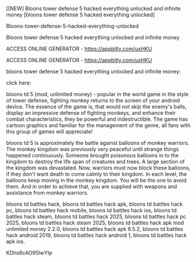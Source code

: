 [[NEW] Bloons tower defense 5 hacked everything unlocked and infinite money [bloons tower defense 5 hacked everything unlocked]

Bloons-tower-defense-5-hacked-everything-unlocked

Bloons tower defense 5 hacked everything unlocked and infinite money

ACCESS ONLINE GENERATOR - https://appbitly.com/uxHKU

ACCESS ONLINE GENERATOR - https://appbitly.com/uxHKU

bloons tower defense 5 hacked everything unlocked and infinite money:

click here:

bloons td 5 (mod, unlimited money) - popular in the world game in the style of tower defense, fighting monkey returns to the screen of your android device. The essence of the game is, that would not skip the enemy's balls, display an impressive defense of fighting monkeys, and enhance their combat characteristics, they be powerful and indestructible. The game has cartoon graphics and familiar for the management of the genre, all fans with this group of games will appreciate!

bloons td 5 is approximately the battle against balloons of monkey warriors. The monkey kingdom was previously very peaceful until strange things happened continuously. Someone brought poisonous balloons in to the kingdom to destroy the life span of creatures and trees. A large section of the kingdom was devastated. Now, warriors must now block these balloons, if they don't want death to come calmly to their kingdom. In each level, the balloons keep moving in the monkey kingdom. You will be the one to avoid them. And in order to achieve that, you are supplied with weapons and assistance from monkey warriors.

bloons td battles hack, bloons td battles hack apk, bloons td battles hack pc, bloons td battles hack mobile, bloons td battles hack ios, bloons td battles hack steam, bloons td battles hack 2025, bloons td battles hack pc 2025, bloons td battles hack steam 2025, bloons td battles hack apk mod unlimited money 2.2.0, bloons td battles hack apk 6.5.2, bloons td battles hack android 2019, bloons td battles hack android 1, bloons td battles hack apk ios.

KDhs6cAO95IwYIp

